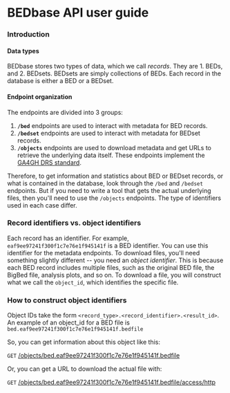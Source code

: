 # BEDbase API user guide

### Introduction

#### Data types

BEDbase stores two types of data, which we call *records*. They are 1. BEDs, and 2. BEDsets. 
BEDsets are simply collections of BEDs. Each record in the database is either a BED or a BEDset.

#### Endpoint organization

The endpoints are divided into 3 groups:


1. **`/bed`** endpoints are used to interact with metadata for BED records.
2. **`/bedset`** endpoints are used to interact with metadata for BEDset records.
3. **`/objects`** endpoints are used to download metadata and get URLs to retrieve the underlying data itself. These endpoints implement the [GA4GH DRS standard](https://ga4gh.github.io/data-repository-service-schemas/).

Therefore, to get information and statistics about BED or BEDset records, or what is contained in the database, look through the `/bed` and `/bedset` endpoints. But if you need to write a tool that gets the actual underlying files, then you'll need to use the `/objects` endpoints. The type of identifiers used in each case differ.

### Record identifiers vs. object identifiers

Each record has an identifier. For example, `eaf9ee97241f300f1c7e76e1f945141f` is a BED identifier. You can use this identifier for the metadata endpoints. To download files, you'll need something slightly different -- you need an *object identifier*. This is because each BED record includes multiple files, such as the original BED file, the BigBed file, analysis plots, and so on. To download a file, you will construct what we call the `object_id`, which identifies the specific file.

### How to construct object identifiers

Object IDs take the form `<record_type>.<record_identifier>.<result_id>`. An example of an object_id for a BED file is `bed.eaf9ee97241f300f1c7e76e1f945141f.bedfile`

So, you can get information about this object like this:

`GET` [/objects/bed.eaf9ee97241f300f1c7e76e1f945141f.bedfile](/objects/bed.eaf9ee97241f300f1c7e76e1f945141f.bedfile)

Or, you can get a URL to download the actual file with:

`GET` [/objects/bed.eaf9ee97241f300f1c7e76e1f945141f.bedfile/access/http](/objects/bed.eaf9ee97241f300f1c7e76e1f945141f.bedfile/access/http)


